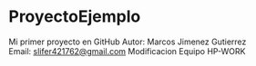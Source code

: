 # ProyectoEjemplo
Mi primer proyecto en GitHub
Autor: Marcos Jimenez Gutierrez   
Email: slifer421762@gmail.com
Modificacion Equipo HP-WORK
 
